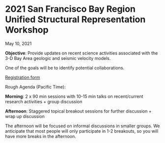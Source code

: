 # 2021 San Francisco Bay Region Unified Structural Representation Workshop

May 10, 2021

**Objective**: Provide updates on recent science activities associated
with the 3-D Bay Area geologic and seismic velocity models.

One of the goals will be to identify potential collaborations.

[Registration form](https://forms.office.com/Pages/ResponsePage.aspx?id=urWTBhhLe02TQfMvQApUlJ7tnuKbWLpOqv1ZgDmHxJVURFJDTzlWRUEyVFpYSjZIVFA5SFY1OVUxUS4u)


Rough Agenda (Pacific Time):
 
**Morning**: 2 x 90 min sessions with 10-15 min talks on
recent/current research activities + group discussion

**Afternoon**: Staggered topical breakout sessions for further
  discussion + wrap up discussion
 
The afternoon will be focused on informal discussions in smaller
groups. We anticipate that most people will only participate in 1-2
breakouts, so you will have more breaks in the afternoon.
 
